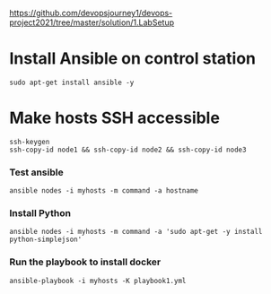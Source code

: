 https://github.com/devopsjourney1/devops-project2021/tree/master/solution/1.LabSetup
# Install Ansible on control station
```
sudo apt-get install ansible -y
```

# Make hosts SSH accessible
```
ssh-keygen
ssh-copy-id node1 && ssh-copy-id node2 && ssh-copy-id node3
```


### Test ansible
```
ansible nodes -i myhosts -m command -a hostname
```

### Install Python 
```
ansible nodes -i myhosts -m command -a 'sudo apt-get -y install python-simplejson'
```

### Run the playbook to install docker
```
ansible-playbook -i myhosts -K playbook1.yml
```
